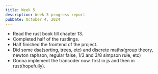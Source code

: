 ```yaml
---
title: Week 5
description: Week 5 progress report
pubDate: October 4, 2024
---
```


- Read the rust book till chapter 13. 
- Completed half of the rustlings.
- Half finished the frontend of the project.
- Did some dsa(sorting, trees, etc) and discrete maths(group theory, newton raphson, regular false, 1/3 and 3/8 simpson rule, etc)
- Gonna implement the trancoder now. first in js and then in rust(hopefully).
